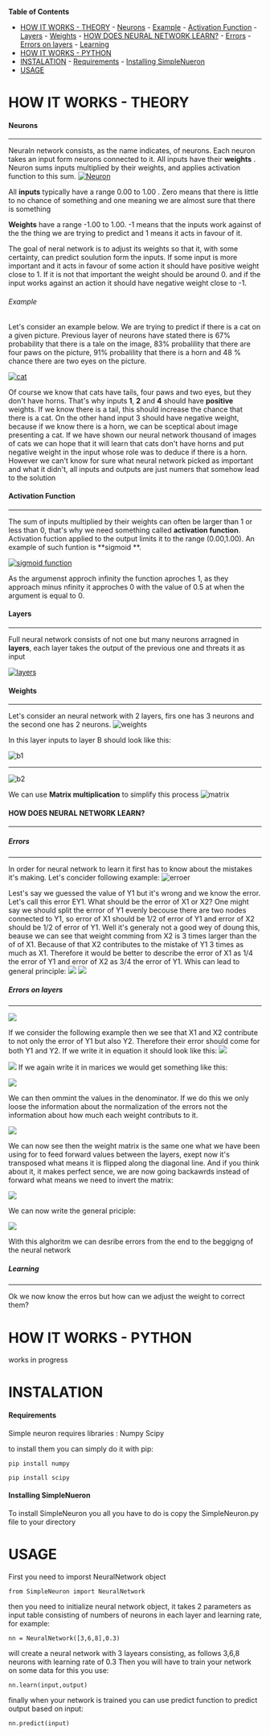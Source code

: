 <!-- START doctoc generated TOC please keep comment here to allow auto update -->
<!-- DON'T EDIT THIS SECTION, INSTEAD RE-RUN doctoc TO UPDATE -->
**Table of Contents**

- [HOW IT WORKS - THEORY](#how-it-works---theory)
      - [Neurons](#neurons)
          - [Example](#example)
      - [Activation Function](#activation-function)
      - [Layers](#layers)
      - [Weights](#weights)
      - [HOW DOES NEURAL NETWORK LEARN?](#how-does-neural-network-learn)
        - [Errors](#errors)
        - [Errors on layers](#errors-on-layers)
        - [Learning](#learning)
- [HOW IT WORKS  - PYTHON](#how-it-works----python)
- [INSTALATION](#instalation)
      - [Requirements](#requirements)
      - [Installing SimpleNueron](#installing-simplenueron)
- [USAGE](#usage)

<!-- END doctoc generated TOC please keep comment here to allow auto update -->





# HOW IT WORKS - THEORY


#### Neurons

------------


Neuraln network consists, as the name indicates, of neurons. Each neuron takes an input form neurons connected to it. All inputs have their **weights** . Neuron sums inputs multiplied by their weights, and applies activation function to this sum.
[![Neuron](https://i.imgur.com/PqtErEy.png "Neuron")](https://i.imgur.com/PqtErEy.png "Neuron")

All **inputs** typically have a range 0.00 to 1.00 . Zero means that there is little to no chance of something and one meaning we are almost sure that there is something

**Weights** have a range -1.00 to 1.00. -1 means that the inputs work against of the the thing we are trying to predict and 1 means it acts in favour of it.

The goal of neral network is to adjust its weights so that it, with some certainty, can predict soulution form the inputs. If some input is  more important and it acts in favour of some action it should have positive weight close to 1. If it is not that important the weight should be around 0. and if the input works against an action it should have negative weight close to -1.

###### Example

Let's consider an example below. We are trying to predict if there is a cat on a given picture. Previous layer of neurons have stated there is 67% probability that there is a tale on the image, 83% probalility that there are four paws on the picture, 91% probalility that there is a horn and 48 % chance there are two eyes on the picture.

[![cat](https://i.imgur.com/AkMXLMg.png "cat")](https://i.imgur.com/AkMXLMg.png "cat")

Of course we know that cats have tails, four paws and two eyes, but they don't have horns. That's why inputs  **1**, **2** and **4** should have **positive** weights. If we know there is a tail, this should increase the chance that there is a cat. On the other hand input 3 should have negative weight, because if we know there is a horn, we can be sceptical about image presenting a cat. If we have shown our neural network thousand of images of cats we can hope that it will learn that cats don't have horns and put negative weight in the input whose role was to deduce if there is a horn. However we can't know for sure what neural network picked as important and what it didn't, all inputs and outputs are just numers that somehow lead to the solution

#### Activation Function

------------
The sum of inputs multiplied by their weights can often be larger than 1 or less than 0, that's why we need something called **activation function**. Activation fuction applied to the output limits it to the range (0.00,1.00). An example of such funtion is **sigmoid **.

[![sigmoid function](https://i.imgur.com/FHlAJ2r.png "sigmoid function")](https://i.imgur.com/FHlAJ2r.png "sigmoid function")

As the argumenst approch infinity the function aproches 1, as they approach minus nfinity it approches 0 with the value of 0.5 at when the argument is equal to 0.

#### Layers
------------

Full neural network consists of not one but many neurons arragned in **layers**, each layer takes the  output of the previous one and threats it as input 

[![layers](https://i.imgur.com/njeYOhI.png "layers")](https://i.imgur.com/njeYOhI.png "layers")


#### Weights
------------
Let's consider an neural network with 2 layers, firs one has 3 neurons and the second one has 2 neurons.
![weights](https://i.imgur.com/YHD5ROU.png)

In this layer inputs to layer B should look like this:

![b1](https://i.imgur.com/v9xTCPN.png)

- - -
![b2](https://i.imgur.com/ESwR61r.png)

We can use **Matrix multiplication** to simplify this process
![matrix](https://i.imgur.com/j272ldD.png)


#### HOW DOES NEURAL NETWORK LEARN?



_ _ _

##### Errors
- - -
In order for neural network to learn it first has to know about the mistakes it's making. Let's concider following example:
![erroer](https://i.imgur.com/0897Cjp.png)

Lest's say we guessed the value of Y1 but it's wrong and we know the error. Let's call this error EY1. What should be the error of X1 or X2? One might say we should split the errror of Y1 evenly becouse there are two nodes connected to Y1, so error of X1 should be 1/2 of error of Y1 and error of X2 should be 1/2 of error of Y1. Well it's generaly not a good wey of doung this, beause we can see that weight comming from X2 is 3 times larger than the of of X1. Because of that X2 contributes to the mistake of Y1 3 times as much as X1. Therefore it would be better to describe the error of X1 as 1/4 the error of Y1 and error of X2 as 3/4 the error of Y1. Whis can lead to general principle: 
![](https://i.imgur.com/NV1ZNFR.png)
![](https://i.imgur.com/G88y0W7.png)

##### Errors on layers





- - -



![](https://i.imgur.com/NfLZ1Bi.png)

If we consider the following example then we see that X1 and X2 contribute to not only the error of Y1 but also Y2. Therefore their error should come for both Y1 and Y2. If we write it in equation it should look like this:
![](https://i.imgur.com/meU10hK.png)

![](https://i.imgur.com/ktDUcdk.png)
If we again write it in marices we would get something like this:

![](https://i.imgur.com/T8alM7z.png)

We can then ommint the values in the denominator. If we do this we only loose the information about the normalization of the errors not the information about how much each weight contributs to it.

![](https://i.imgur.com/xpZOn4h.png)

We can now see then the weight matrix is the same one what we have been using for to feed forward values between the layers, exept now it's transposed what means it is flipped along the diagonal line. And if you think about it, it makes perfect sence, we are now going backawrds instead of forward what means we need to invert the matrix:

![](https://i.imgur.com/CutKCIe.png)

We can now write the general priciple: 

![](https://i.imgur.com/HX7j6p7.png)

With this alghoritm we can desribe errors from the end to the beggigng of the neural network

##### Learning
- - -
Ok we now know the erros but how can we adjust the weight to correct them?



# HOW IT WORKS  - PYTHON

works in progress

# INSTALATION
#### Requirements
Simple neuron requires libraries :
Numpy
Scipy

to install them you can simply do it with pip:
```
pip install numpy

```
```
pip install scipy

```
#### Installing SimpleNueron
To install SimpleNeuron you all you have to do is copy the SimpleNeuron.py file to your directory



# USAGE

First you need to imporst NeuralNetwork object
```
from SimpleNeuron import NeuralNetwork
```
then you need to initialize neural network object, it takes 2 parameters as input table consisting of numbers of neurons in each layer and learning rate, for example:

```
nn = NeuralNetwork([3,6,8],0.3)
```
will create a neural network with 3 layears consisting, as follows 3,6,8 neurons with learning rate of 0.3
Then you will have to train your network on some data for this you use:
```
nn.learn(input,output)
```
finally when your network is trained you can use predict function to predict output based on input:

```
nn.predict(input)
```